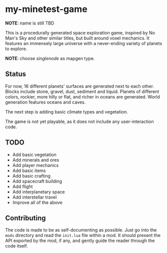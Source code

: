 # my-minetest-game
**NOTE**: name is still TBD

This is a procedurally generated space exploration game, inspired by No Man's
Sky and other similar titles, but built around voxel mechanics. It features an
immensely large universe with a never-ending variety of planets to explore.

**NOTE**: choose *singlenode* as mapgen type.

## Status
For now, 16 different planets' surfaces are generated next to each other. Blocks
include stone, gravel, dust, sediment and liquid. Planets of different colors,
rockier, more hilly or flat, and richer in oceans are generated. World
generation features oceans and caves.

The next step is adding basic climate types and vegetation.

The game is not yet playable, as it does not include any user-interaction code.

## TODO
 * Add basic vegetation
 * Add minerals and ores
 * Add player mechanics
 * Add basic items
 * Add basic crafting
 * Add spacecraft building
 * Add flight
 * Add interplanetary space
 * Add interstellar travel
 * Improve all of the above

## Contributing
The code is made to be as self-documenting as possible. Just go into the `mods`
directory and read the `init.lua` file within a mod. It should present the API
exported by the mod, if any, and gently guide the reader through the code
itself.

